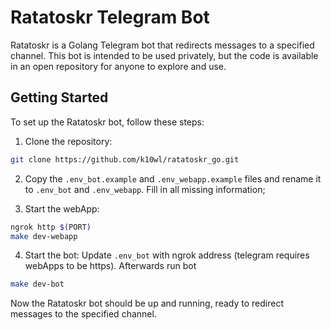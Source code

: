# Ratatoskr Telegram Bot

Ratatoskr is a Golang Telegram bot that redirects messages to a specified channel. This bot is intended to be used privately, but the code is available in an open repository for anyone to explore and use.

## Getting Started

To set up the Ratatoskr bot, follow these steps:

1. Clone the repository:
```bash
git clone https://github.com/k10wl/ratatoskr_go.git
```

2. Copy the `.env_bot.example` and `.env_webapp.example` files and rename it to `.env_bot` and `.env_webapp`. Fill in all missing information;

3. Start the webApp:
```bash
ngrok http $(PORT)
make dev-webapp
```

4. Start the bot:
Update `.env_bot` with ngrok address (telegram requires webApps to be https). Afterwards run bot
```bash
make dev-bot
```

Now the Ratatoskr bot should be up and running, ready to redirect messages to the specified channel.
